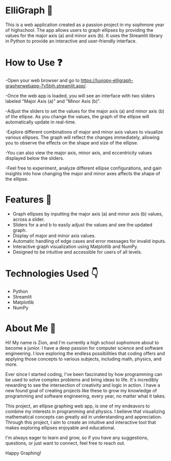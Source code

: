# ElliGraph :triumph:
This is a web application created as a passion project in my sophmore year of highschool. The app allows users to graph ellipses by providing the values for the major axis (a) and minor axis (b). It uses the Streamlit library in Python to provide an interactive and user-friendly interface.

# How to Use :question:
-Open your web browser and go to https://luxiopy-elligraph-grapherwebapp-7v5bjh.streamlit.app/.

-Once the web app is loaded, you will see an interface with two sliders labeled "Major Axis (a)" and "Minor Axis (b)".

-Adjust the sliders to set the values for the major axis (a) and minor axis (b) of the ellipse. As you change the values, the graph of the ellipse will automatically update in real-time.

-Explore different combinations of major and minor axis values to visualize various ellipses. The graph will reflect the changes immediately, allowing you to observe the effects on the shape and size of the ellipse.

-You can also view the major axis, minor axis, and eccentricity values displayed below the sliders.

-Feel free to experiment, analyze different ellipse configurations, and gain insights into how changing the major and minor axes affects the shape of the ellipse.


# Features :running:
- Graph ellipses by inputting the major axis (a) and minor axis (b) values, across a slider.
- Sliders for a and b to easily adjust the values and see the updated graph.
- Display of major and minor axis values.
- Automatic handling of edge cases and error messages for invalid inputs.
- Interactive graph visualization using Matplotlib and NumPy.
- Designed to be intuitive and accessible for users of all levels.


# Technologies Used :point_down:
- Python
- Streamlit
- Matplotlib
- NumPy


# About Me :wave:

Hi! My name is Zion, and I'm currently a high school sophomore about to become a junior. I have a deep passion for computer science and software engineering. I love exploring the endless possibilities that coding offers and applying those concepts to various subjects, including math, physics, and more.

Ever since I started coding, I've been fascinated by how programming can be used to solve complex problems and bring ideas to life. It's incredibly rewarding to see the intersection of creativity and logic in action. I have a new found goal of creating projects like these to grow my knowledge of programming and software engineering, every year, no matter what it takes.

This project, an ellipse graphing web app, is one of my endeavors to combine my interests in programming and physics. I believe that visualizing mathematical concepts can greatly aid in understanding and appreciation. Through this project, I aim to create an intuitive and interactive tool that makes exploring ellipses enjoyable and educational.

I'm always eager to learn and grow, so if you have any suggestions, questions, or just want to connect, feel free to reach out.

Happy Graphing!
